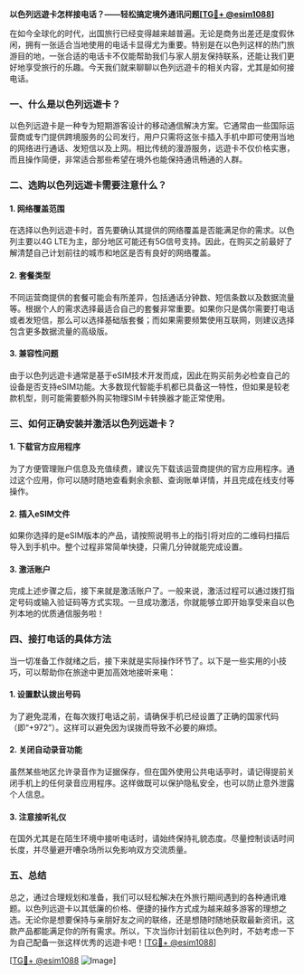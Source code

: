 **以色列远遊卡怎样接电话？——轻松搞定境外通讯问题[[TG💪+ @esim1088](https://t.me/s/esim1088)]**

在如今全球化的时代，出国旅行已经变得越来越普遍。无论是商务出差还是度假休闲，拥有一张适合当地使用的电话卡显得尤为重要。特别是在以色列这样的热门旅游目的地，一张合适的电话卡不仅能帮助我们与家人朋友保持联系，还能让我们更好地享受旅行的乐趣。今天我们就来聊聊以色列远遊卡的相关内容，尤其是如何接电话。

### 一、什么是以色列远遊卡？

以色列远遊卡是一种专为短期游客设计的移动通信解决方案。它通常由一些国际运营商或专门提供跨境服务的公司发行，用户只需将这张卡插入手机中即可使用当地的网络进行通话、发短信以及上网。相比传统的漫游服务，远遊卡不仅价格实惠，而且操作简便，非常适合那些希望在境外也能保持通讯畅通的人群。

### 二、选购以色列远遊卡需要注意什么？

#### 1. 网络覆盖范围
在选择以色列远遊卡时，首先要确认其提供的网络覆盖是否能满足你的需求。以色列主要以4G LTE为主，部分地区可能还有5G信号支持。因此，在购买之前最好了解清楚自己计划前往的城市和地区是否有良好的网络覆盖。

#### 2. 套餐类型
不同运营商提供的套餐可能会有所差异，包括通话分钟数、短信条数以及数据流量等。根据个人的需求选择最适合自己的套餐非常重要。如果你只是偶尔需要打电话或者发短信，那么可以选择基础版套餐；而如果需要频繁使用互联网，则建议选择包含更多数据流量的高级版。

#### 3. 兼容性问题
由于以色列远遊卡通常是基于eSIM技术开发而成，因此在购买前务必检查自己的设备是否支持eSIM功能。大多数现代智能手机都已具备这一特性，但如果是较老款机型，则可能需要额外购买物理SIM卡转换器才能正常使用。

### 三、如何正确安装并激活以色列远遊卡？

#### 1. 下载官方应用程序
为了方便管理账户信息及充值续费，建议先下载该运营商提供的官方应用程序。通过这个应用，你可以随时随地查看剩余余额、查询账单详情，并且完成在线支付等操作。

#### 2. 插入eSIM文件
如果你选择的是eSIM版本的产品，请按照说明书上的指引将对应的二维码扫描后导入到手机中。整个过程非常简单快捷，只需几分钟就能完成设置。

#### 3. 激活账户
完成上述步骤之后，接下来就是激活账户了。一般来说，激活过程可以通过拨打指定号码或输入验证码等方式实现。一旦成功激活，你就能够立即开始享受来自以色列本地的优质通信服务啦！

### 四、接打电话的具体方法

当一切准备工作就绪之后，接下来就是实际操作环节了。以下是一些实用的小技巧，可以帮助你在旅途中更加高效地接听来电：

#### 1. 设置默认拨出号码
为了避免混淆，在每次拨打电话之前，请确保手机已经设置了正确的国家代码（即“+972”）。这样可以避免因为误拨而导致不必要的麻烦。

#### 2. 关闭自动录音功能
虽然某些地区允许录音作为证据保存，但在国外使用公共电话亭时，请记得提前关闭手机上的任何录音应用程序。这样做既可以保护隐私安全，也可以防止意外泄露个人信息。

#### 3. 注意接听礼仪
在国外尤其是在陌生环境中接听电话时，请始终保持礼貌态度。尽量控制谈话时间长度，并尽量避开嘈杂场所以免影响双方交流质量。

### 五、总结

总之，通过合理规划和准备，我们可以轻松解决在外旅行期间遇到的各种通讯难题。以色列远遊卡以其低廉的价格、便捷的操作方式成为越来越多游客的理想之选。无论你是想要保持与亲朋好友之间的联络，还是想随时随地获取最新资讯，这款产品都能满足你的所有需求。所以，下次当你计划前往以色列时，不妨考虑一下为自己配备一张这样优秀的远遊卡吧！[[TG💪+ @esim1088](https://t.me/s/esim1088)] 

[[TG💪+ @esim1088](https://t.me/s/esim1088) ![Image](https://i.postimg.cc/4NQfJmqS/Snipaste-2025-05-13-00-14-12.png)]